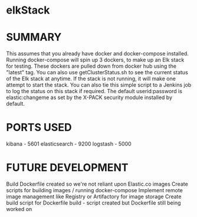 # elkStack

# SUMMARY
 This assumes that you already have docker and docker-compose installed.
 Running docker-compose will spin up 3 dockers, to make up an Elk stack for
 testing.  These dockers are pulled down from docker hub using the "latest" 
 tag.  You can also use getClusterStatus.sh to see the current status
 of the Elk stack at anytime.  If the stack is not running, it will make
 one attempt to start the stack.  You can also tie this simple script
 to a Jenkins job to log the status on this stack if required.  The 
 default userid:password is elastic:changeme as set by the X-PACK 
 security module installed by default.

# PORTS USED
 kibana - 5601
 elasticsearch - 9200
 logstash - 5000

# FUTURE DEVELOPMENT
 Build Dockerfile created so we're not reliant upon Elastic.co images
 Create scripts for building images / running docker-compose
 Implement remote image management like Registry or Artifactory for image storage
 Create build script for Dockerfile build - script created but Dockerfile still being worked on

